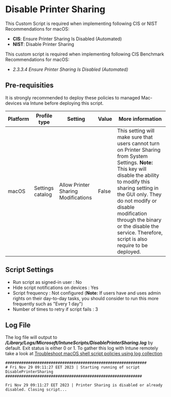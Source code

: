 # Disable Printer Sharing
This Custom Script is required when implementing following CIS or NIST Recommendations for macOS: 
- **CIS**: Ensure Printer Sharing Is Disabled (Automated)
- **NIST**: Disable Printer Sharing

This custom script is required when implementing following CIS Benchmark Recommendations for macOS: <ul><li>*2.3.3.4 Ensure Printer Sharing Is Disabled (Automated)*</li></ul>

## Pre-requisities
It is strongly recommended to deploy these policies to managed Mac-devices via Intune before deploying this script.

| Platform | Profile type | Setting | Value | More information |
| -------- | ------- | -------- | ------- | ------- |
| macOS | Settings catalog | Allow Printer Sharing Modifications | False | This setting will make sure that users cannot turn on Printer Sharing from System Settings. **Note:** This key will disable the ability to modify this sharing setting in the GUI only. They do not modify or disable modification through the binary or the disable the service. Therefore, script is also require to be deployed. |

## Script Settings
- Run script as signed-in user : No
- Hide script notifications on devices : Yes
- Script frequency : Not configured (**Note:** If users have and uses admin rights on their day-to-day tasks, you should consider to run this more frequently such as "Every 1 day")
- Number of times to retry if script fails : 3

## Log File
The log file will output to ***/Library/Logs/Microsoft/IntuneScripts/DisablePrinterSharing.log*** by default. Exit status is either 0 or 1. To gather this log with Intune remotely take a look at  [Troubleshoot macOS shell script policies using log collection](https://docs.microsoft.com/en-us/mem/intune/apps/macos-shell-scripts#troubleshoot-macos-shell-script-policies-using-log-collection)

```
##############################################################
# Fri Nov 29 09:11:27 EET 2023 | Starting running of script DisablePrinterSharing
############################################################

Fri Nov 29 09:11:27 EET 2023 | Printer Sharing is disabled or already disabled. Closing script...
```
